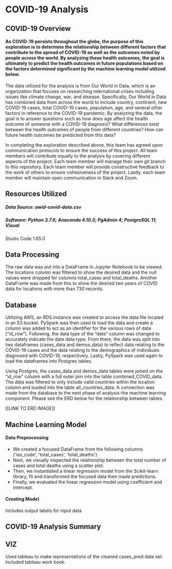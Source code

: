 # COVID-19 Analysis

## COVID-19 Overview
#### As COVID-19 persists throughout the globe, the purpose of this exploration is to determine the relationship between different factors that contribute to the spread of COVID-19 as well as the outcomes noted by people across the world. By analyzing these health outcomes, the goal is ultimately to predict the health outcomes in future populations based on the factors determined significant by the machine learning model utilized below. 

The data utilized for the analysis is from Our World in Data, which is an 
organization that focuses on researching international crises including issues 
like climate change, war, and disease. Specifically, Our World in Data has 
combined data from across the world to include country, continent, new COVID-19 
cases, total COVID-19 cases, population, age, and several other factors in 
reference to the COVID-19 pandemic. By analyzing the data, the goal is to answer 
questions such as how does age affect the health outcome of someone with a 
COVID-19 diagnosis? What differences exist between the health outcomes of people 
from different countries? How can future health outcomes be predicted from this 
data?

In completing the exploration described above, this team has agreed upon 
communication protocols to ensure the success of this project. All team members 
will contribute equally to the analysis by covering different aspects of the 
project. Each team member will manage their own git branch to this repository. 
Each team member will provide constructive feedback to the work of others to 
ensure cohesiveness of the project. Lastly, each team member will maintain open 
communication in Slack and Zoom. 


## Resources Utilized
##### Data Source: owid-covid-data.csv

##### Software: Python 3.7.6; Anaconda 4.10.3; PgAdmin 4; PostgreSQL 11; Visual 
Studio Code 1.65.0
## Data Processing
The raw data was put into a DataFrame in Jupyter Notebook to be viewed.  The 
locations column was filtered to show the desired data and the null values were 
dropped for columns total_cases and total_deaths. Another DataFrame was made from this to show
the desired two years of COVID data for locations with more than 730 records.

## Database 
Utilizing AWS, an RDS instance was created to access the data file located in an S3 bucket. PySpark was then used to load the data and create a column was added to act as an identifier for the various rows of data (“id_row”). Following, the data type of the “date” column was changed to accurately indicate the date data type. From there, the data was split into two dataframes (cases_data and demos_data) to reflect data relating to the COVID-19 cases and the data relating to the demographics of individuals diagnosed with COVID-19, respectively. Lastly, PySpark was used again to load the dataframes into Postgres tables.

Using Postgres, the cases_data and demos_data tables were joined on the “id_row” column with a full outer join into the table combined_COVID_data. The data was filtered to only include valid countries within the location column and loaded into the table all_countries_data. A connection was made from the database to the next phase of analysis-the machine learning component. Please see the ERD below for the relationship between tables.


[[LINK TO ERD IMAGE]]


## Machine Learning Model
#### Data Preprocessing 
- We created a focused DataFrame from the following columns ('iso_code', 
'total_cases', 'total_deaths'). <br>
- Next, we visually inspected the relationship between the total number of cases 
and total deaths using a scatter plot. <br>
- Then, we instantiated a linear regression model from the Scikit-learn library, 
fit and transformed the focused data then made predictions. 
- Finally, we evaluated the linear regression model using coefficient and 
intercept. 
                                                                                  
                        

#### Creating Model
Includes output labels for input data



## COVID-19 Analysis Summary
## VIZ
Used tableau to make representations of the cleaned cases_pred data set.
Included tableau work book.